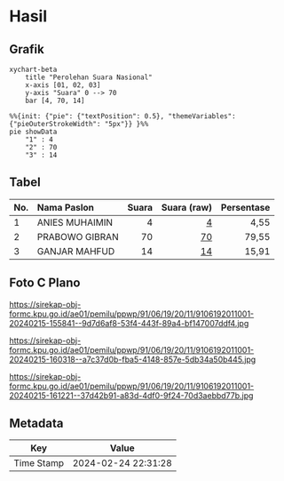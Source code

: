 # Hasil

## Grafik

```mermaid
xychart-beta
    title "Perolehan Suara Nasional"
    x-axis [01, 02, 03]
    y-axis "Suara" 0 --> 70
    bar [4, 70, 14]
```

```mermaid
%%{init: {"pie": {"textPosition": 0.5}, "themeVariables": {"pieOuterStrokeWidth": "5px"}} }%%
pie showData
    "1" : 4
    "2" : 70
    "3" : 14
```

## Tabel

| No. | Nama Paslon    | Suara | Suara (raw) | Persentase |
|:--- |:-------------- | -----:| -----------:| ----------:|
| 1   | ANIES MUHAIMIN | 4     | [4][p-1]    | 4,55       |
| 2   | PRABOWO GIBRAN | 70    | [70][p-2]   | 79,55      |
| 3   | GANJAR MAHFUD  | 14    | [14][p-3]   | 15,91      |


[p-1]: https://github.com/gigit-pemilu/pemilu-2024/blob/main/pilpres/hitung-suara/sub/91-papua/sub/06-biak-numfor/sub/19-aimando-padaido/sub/2011-yeri/sub/001-tps/sub/paslon-1.txt
[p-2]: https://github.com/gigit-pemilu/pemilu-2024/blob/main/pilpres/hitung-suara/sub/91-papua/sub/06-biak-numfor/sub/19-aimando-padaido/sub/2011-yeri/sub/001-tps/sub/paslon-2.txt
[p-3]: https://github.com/gigit-pemilu/pemilu-2024/blob/main/pilpres/hitung-suara/sub/91-papua/sub/06-biak-numfor/sub/19-aimando-padaido/sub/2011-yeri/sub/001-tps/sub/paslon-3.txt

## Foto C Plano

https://sirekap-obj-formc.kpu.go.id/ae01/pemilu/ppwp/91/06/19/20/11/9106192011001-20240215-155841--9d7d6af8-53f4-443f-89a4-bf147007ddf4.jpg

https://sirekap-obj-formc.kpu.go.id/ae01/pemilu/ppwp/91/06/19/20/11/9106192011001-20240215-160318--a7c37d0b-fba5-4148-857e-5db34a50b445.jpg

https://sirekap-obj-formc.kpu.go.id/ae01/pemilu/ppwp/91/06/19/20/11/9106192011001-20240215-161221--37d42b91-a83d-4df0-9f24-70d3aebbd77b.jpg


## Metadata

| Key        | Value               |
| ---------- | ------------------- |
| Time Stamp | 2024-02-24 22:31:28 |



